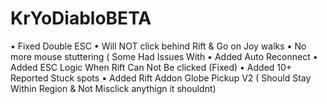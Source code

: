 # KrYoDiabloBETA
• Fixed Double ESC
• Will NOT click behind Rift & Go on Joy walks
• No more mouse stuttering ( Some Had Issues With
• Added Auto Reconnect
• Added ESC Logic When Rift Can Not Be clicked (Fixed)
• Added 10+ Reported Stuck spots
• Added Rift Addon Globe Pickup V2 ( Should Stay Within Region & Not Misclick anythign it shouldnt)
